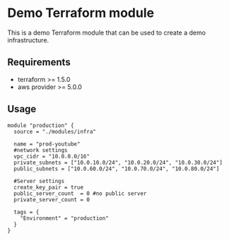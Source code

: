 # Demo Terraform module

This is a demo Terraform module that can be used to create a demo infrastructure.

## Requirements
- terraform >= 1.5.0
- aws provider >= 5.0.0

## Usage

```hcl
module "production" {
  source = "./modules/infra"

  name = "prod-youtube"
  #network settings
  vpc_cidr = "10.0.0.0/16"
  private_subnets = ["10.0.10.0/24", "10.0.20.0/24", "10.0.30.0/24"]
  public_subnets = ["10.0.60.0/24", "10.0.70.0/24", "10.0.80.0/24"]
  
  #Server settings
  create_key_pair = true
  public_server_count  = 0 #no public server
  private_server_count = 0

  tags = {
    "Environment" = "production"
  }
}
```
